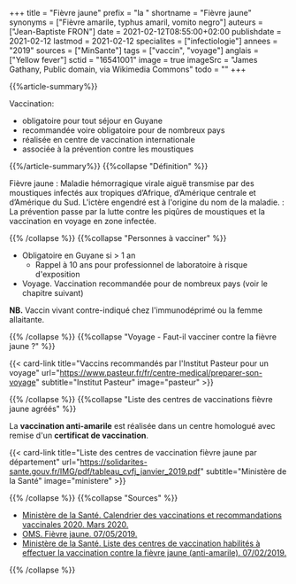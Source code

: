 +++
title = "Fièvre jaune"
prefix = "la "
shortname = "Fièvre jaune"
synonyms = ["Fièvre amarile, typhus amaril, vomito negro"]
auteurs = ["Jean-Baptiste FRON"]
date = 2021-02-12T08:55:00+02:00
publishdate = 2021-02-12
lastmod = 2021-02-12
specialites = ["infectiologie"]
annees = "2019"
sources = ["MinSante"]
tags = ["vaccin", "voyage"]
anglais = ["Yellow fever"]
sctid = "16541001"
image = true
imageSrc = "James Gathany, Public domain, via Wikimedia Commons"
todo = ""
+++

{{%article-summary%}}

Vaccination:

- obligatoire pour tout séjour en Guyane
- recommandée voire obligatoire pour de nombreux pays
- réalisée en centre de vaccination internationale
- associée à la prévention contre les moustiques

{{%/article-summary%}}
{{%collapse "Définition" %}}

Fièvre jaune
: Maladie hémorragique virale aiguë transmise par des moustiques infectés aux tropiques d’Afrique, d’Amérique centrale et d’Amérique du Sud. L'ictère engendré est à l'origine du nom de la maladie.
: La prévention passe par la lutte contre les piqûres de moustiques et la vaccination en voyage en zone infectée.

{{% /collapse %}}
{{%collapse "Personnes à vacciner" %}}

- Obligatoire en Guyane si > 1 an
  - Rappel à 10 ans pour professionnel de laboratoire à risque d'exposition
- Voyage. Vaccination recommandée pour de nombreux pays (voir le chapitre suivant)

**NB.** Vaccin vivant contre-indiqué chez l'immunodéprimé ou la femme allaitante.

{{% /collapse %}}
{{%collapse "Voyage - Faut-il vacciner contre la fièvre jaune ?" %}}

{{< card-link title="Vaccins recommandés par l'Institut Pasteur pour un voyage" url="https://www.pasteur.fr/fr/centre-medical/preparer-son-voyage" subtitle="Institut Pasteur" image="pasteur" >}}

{{% /collapse %}}
{{%collapse "Liste des centres de vaccinations fièvre jaune agréés" %}}

La **vaccination anti-amarile** est réalisée dans un centre homologué avec remise d'un **certificat de vaccination**.

{{< card-link title="Liste des centres de vaccination fièvre jaune par département" url="https://solidarites-sante.gouv.fr/IMG/pdf/tableau_cvfj_janvier_2019.pdf" subtitle="Ministère de la Santé" image="ministere" >}}

{{% /collapse %}}
{{%collapse "Sources" %}}

- [Ministère de la Santé. Calendrier des vaccinations et recommandations vaccinales 2020. Mars 2020.](https://solidarites-sante.gouv.fr/IMG/pdf/calendrier_vaccinal_29juin20.pdf)
- [OMS. Fièvre jaune. 07/05/2019.](https://www.who.int/fr/news-room/fact-sheets/detail/yellow-fever)
- [Ministère de la Santé. Liste des centres de vaccination habilités à effectuer la vaccination contre la fièvre jaune (anti-amarile). 07/02/2019.](https://solidarites-sante.gouv.fr/prevention-en-sante/preserver-sa-sante/vaccination-fievre-jaune)

{{% /collapse %}}

